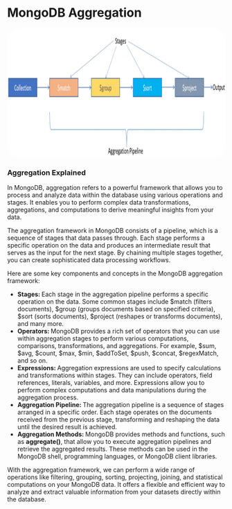 # MongoDB Aggregation
<div>
    <img src="./aggregation.png" align="center" width="100%" height="300px" style="border-radius: 30px;">
</div>

### Aggregation Explained
<p>In MongoDB, aggregation refers to a powerful framework that allows you to process and analyze data within the database using various operations and stages. It enables you to perform complex data transformations, aggregations, and computations to derive meaningful insights from your data.</p>
<p>The aggregation framework in MongoDB consists of a pipeline, which is a sequence of stages that data passes through. Each stage performs a specific operation on the data and produces an intermediate result that serves as the input for the next stage. By chaining multiple stages together, you can create sophisticated data processing workflows.</p>
<p>Here are some key components and concepts in the MongoDB aggregation framework:</p>

- <b>Stages: </b>Each stage in the aggregation pipeline performs a specific operation on the data. Some common stages include $match (filters documents), $group (groups documents based on specified criteria), $sort (sorts documents), $project (reshapes or transforms documents), and many more.
- <b>Operators: </b>MongoDB provides a rich set of operators that you can use within aggregation stages to perform various computations, comparisons, transformations, and aggregations. For example, $sum, $avg, $count, $max, $min, $addToSet, $push, $concat, $regexMatch, and so on.
- <b>Expressions: </b>Aggregation expressions are used to specify calculations and transformations within stages. They can include operators, field references, literals, variables, and more. Expressions allow you to perform complex computations and data manipulations during the aggregation process.
- <b>Aggregation Pipeline: </b>The aggregation pipeline is a sequence of stages arranged in a specific order. Each stage operates on the documents received from the previous stage, transforming and reshaping the data until the desired result is achieved.
- <b>Aggregation Methods: </b>MongoDB provides methods and functions, such as **aggregate()**, that allow you to execute aggregation pipelines and retrieve the aggregated results. These methods can be used in the MongoDB shell, programming languages, or MongoDB client libraries.

<p>With the aggregation framework, we can perform a wide range of operations like filtering, grouping, sorting, projecting, joining, and statistical computations on your MongoDB data. It offers a flexible and efficient way to analyze and extract valuable information from your datasets directly within the database.</p>

